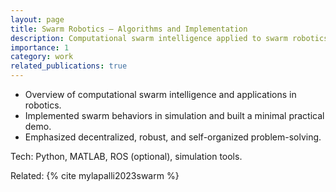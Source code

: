 ```yaml
---
layout: page
title: Swarm Robotics — Algorithms and Implementation
description: Computational swarm intelligence applied to swarm robotics; simulation + basic practical implementation.
importance: 1
category: work
related_publications: true
---
```


- Overview of computational swarm intelligence and applications in robotics.
- Implemented swarm behaviors in simulation and built a minimal practical demo.
- Emphasized decentralized, robust, and self-organized problem-solving.

Tech: Python, MATLAB, ROS (optional), simulation tools.

Related: {% cite mylapalli2023swarm %}
